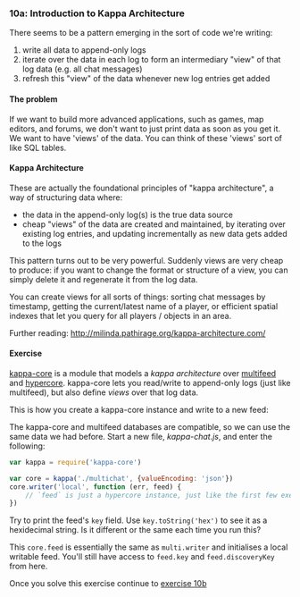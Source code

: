 ### 10a: Introduction to Kappa Architecture

There seems to be a pattern emerging in the sort of code we're writing:

1. write all data to append-only logs
2. iterate over the data in each log to form an intermediary "view" of that log data (e.g. all chat messages)
3. refresh this "view" of the data whenever new log entries get added

#### The problem

If we want to build more advanced applications, such as games, map editors, and forums, we don't want to just print data as soon as you get it. We want to have 'views' of the data. You can think of these 'views' sort of like SQL tables.

#### Kappa Architecture

These are actually the foundational principles of "kappa architecture", a way of structuring data where:

- the data in the append-only log(s) is the true data source
- cheap "views" of the data are created and maintained, by iterating over existing log entries, and updating incrementally as new data gets added to the logs

This pattern turns out to be very powerful. Suddenly views are very cheap to produce: if you want to change the format or structure of a view, you can simply delete it and regenerate it from the log data.

You can create views for all sorts of things: sorting chat messages by timestamp, getting the current/latest name of a player, or efficient spatial indexes that let you query for all players / objects in an area.

Further reading: http://milinda.pathirage.org/kappa-architecture.com/

#### Exercise

[kappa-core](https://github.com/noffle/kappa-core) is a module that models a *kappa architecture* over [multifeed](https://github.com/noffle/multifeed) and [hypercore](https://github.com/mafintosh/hypercore). kappa-core lets you read/write to append-only logs (just like multifeed), but also define *views* over that log data.

This is how you create a kappa-core instance and write to a new feed:

The kappa-core and multifeed databases are compatible, so we can use the same data we had before. Start a new file, _kappa-chat.js_, and enter the following:

```js
var kappa = require('kappa-core')

var core = kappa('./multichat', {valueEncoding: 'json'})
core.writer('local', function (err, feed) {
    // `feed` is just a hypercore instance, just like the first few exercises.
})
```

Try to print the feed's `key` field. Use `key.toString('hex')` to see it as a hexidecimal string. Is it different or the same each time you run this?

This `core.feed` is essentially the same as `multi.writer` and initialises a local writable feed. You'll still have access to `feed.key` and `feed.discoveryKey` from here.

Once you solve this exercise continue to [exercise 10b](10b.html)
